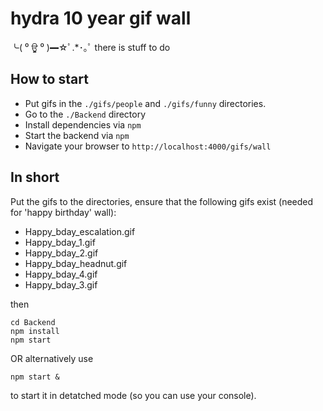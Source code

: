 # hydra 10 year gif wall
╰( ⁰ ਊ ⁰ )━☆ﾟ.*･｡ﾟ there is stuff to do

## How to start

* Put gifs in the `./gifs/people` and `./gifs/funny` directories.
* Go to the `./Backend` directory
* Install dependencies via `npm`
* Start the backend via `npm`
* Navigate your browser to `http://localhost:4000/gifs/wall`

## In short

Put the gifs to the directories, ensure that the following gifs exist (needed for 'happy birthday' wall):
* Happy_bday_escalation.gif
* Happy_bday_1.gif
* Happy_bday_2.gif
* Happy_bday_headnut.gif
* Happy_bday_4.gif
* Happy_bday_3.gif

then

```
cd Backend
npm install
npm start
```
OR alternatively use
```
npm start &
```
to start it in detatched mode (so you can use your console).

